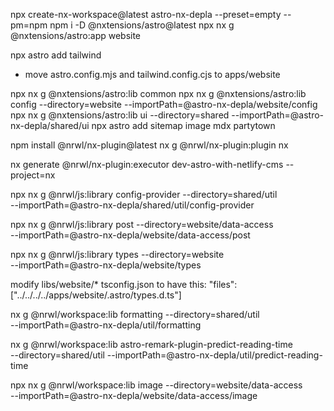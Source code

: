 npx create-nx-workspace@latest astro-nx-depla --preset=empty --pm=npm
npm i -D @nxtensions/astro@latest
npx nx g @nxtensions/astro:app website

npx astro add tailwind

- move astro.config.mjs and tailwind.config.cjs to apps/website

npx nx g @nxtensions/astro:lib common
npx nx g @nxtensions/astro:lib config --directory=website --importPath=@astro-nx-depla/website/config
npx nx g @nxtensions/astro:lib ui --directory=shared --importPath=@astro-nx-depla/shared/ui
npx astro add sitemap image mdx partytown

npm install @nrwl/nx-plugin@latest
nx g @nrwl/nx-plugin:plugin nx

nx generate @nrwl/nx-plugin:executor dev-astro-with-netlify-cms --project=nx

npx nx g @nrwl/js:library config-provider --directory=shared/util \
--importPath=@astro-nx-depla/shared/util/config-provider

npx nx g @nrwl/js:library post --directory=website/data-access \
--importPath=@astro-nx-depla/website/data-access/post

npx nx g @nrwl/js:library types --directory=website \
--importPath=@astro-nx-depla/website/types

modify libs/website/\* tsconfig.json to have this:
"files": ["../../../../apps/website/.astro/types.d.ts"]

nx g @nrwl/workspace:lib formatting --directory=shared/util \
--importPath=@astro-nx-depla/util/formatting

nx g @nrwl/workspace:lib astro-remark-plugin-predict-reading-time \
--directory=shared/util --importPath=@astro-nx-depla/util/predict-reading-time

npx nx g @nrwl/workspace:lib image --directory=website/data-access \
--importPath=@astro-nx-depla/website/data-access/image
